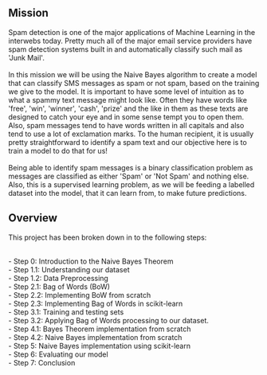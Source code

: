 ## Mission<br/>
Spam detection is one of the major applications of Machine Learning in the interwebs today. Pretty much all of the major email service providers have spam detection systems built in and automatically classify such mail as 'Junk Mail'.<br/>
<br/>
In this mission we will be using the Naive Bayes algorithm to create a model that can classify SMS messages as spam or not spam, based on the training we give to the model. It is important to have some level of intuition as to what a spammy text message might look like. Often they have words like 'free', 'win', 'winner', 'cash', 'prize' and the like in them as these texts are designed to catch your eye and in some sense tempt you to open them. Also, spam messages tend to have words written in all capitals and also tend to use a lot of exclamation marks. To the human recipient, it is usually pretty straightforward to identify a spam text and our objective here is to train a model to do that for us!<br/>
<br/>
Being able to identify spam messages is a binary classification problem as messages are classified as either 'Spam' or 'Not Spam' and nothing else. Also, this is a supervised learning problem, as we will be feeding a labelled dataset into the model, that it can learn from, to make future predictions.<br/>


## Overview<br/>
This project has been broken down in to the following steps:

<br/>
- Step 0: Introduction to the Naive Bayes Theorem<br/>
- Step 1.1: Understanding our dataset<br/>
- Step 1.2: Data Preprocessing<br/>
- Step 2.1: Bag of Words (BoW)<br/>
- Step 2.2: Implementing BoW from scratch<br/>
- Step 2.3: Implementing Bag of Words in scikit-learn<br/>
- Step 3.1: Training and testing sets<br/>
- Step 3.2: Applying Bag of Words processing to our dataset.<br/>
- Step 4.1: Bayes Theorem implementation from scratch<br/>
- Step 4.2: Naive Bayes implementation from scratch<br/>
- Step 5: Naive Bayes implementation using scikit-learn<br/>
- Step 6: Evaluating our model<br/>
- Step 7: Conclusion<br/>
